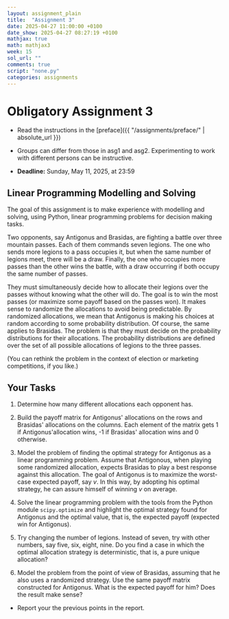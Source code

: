 ```yaml
---
layout: assignment_plain
title:  "Assignment 3"
date: 2025-04-27 11:00:00 +0100
date_show: 2025-04-27 08:27:19 +0100
mathjax: true
math: mathjax3
week: 15
sol_url: ""
comments: true
script: "none.py"
categories: assignments
---
```


<!-- https://pdmosses.github.io/just-the-docs-tests-old/docs/math/mathjax3/ -->

# Obligatory Assignment 3

- Read the instructions in the [preface]({{ "/assignments/preface/" | absolute_url }})

- Groups can differ from those in asg1 and asg2. Experimenting to work with different
  persons can be instructive.

- **Deadline:** Sunday, May 11, 2025, at 23:59

## Linear Programming Modelling and Solving

The goal of this assignment is to make experience with modelling and solving,
using Python, linear programming problems for decision making tasks.

Two opponents, say Antigonus and Brasidas, are fighting a battle over three mountain
passes. Each of them commands seven legions. The one who sends more legions
to a pass occupies it, but when the same number of legions meet, there will be
a draw. Finally, the one who occupies more passes than the other wins the
battle, with a draw occurring if both occupy the same number of passes.  

They must simultaneously decide how to allocate their legions over the passes
without knowing what the other will do. The goal is to win the most passes (or
maximize some payoff based on the passes won). It makes sense to randomize the
allocations to avoid being predictable. By randomized allocations, we mean that
Antigonus is making his choices at random according to some probability
distribution. Of course, the same applies to Brasidas. The problem is that they
must decide on the probability distributions for their allocations. The
probability distributions are defined over the set of all possible allocations
of legions to the three passes. 

(You can rethink the problem in the context of election or marketing
competitions, if you like.)

## Your Tasks

1. Determine how many different allocations each opponent has.

2. Build the payoff matrix for Antigonus' allocations on the rows and Brasidas'
   allocations on the columns. Each element of the matrix gets 1 if
  Antigonus'allocation wins, -1 if Brasidas' allocation wins and 0 otherwise.

3. Model the problem of finding the optimal strategy for Antigonus as a linear
  programming problem. Assume that Antigonous, when playing some randomized
  allocation, expects Brasidas to play a best response against this allocation.
  The goal of Antigonus is to maximize the worst-case expected payoff, say $v$.
  In this way, by adopting his optimal strategy, he can assure himself of
  winning $v$ on average.

4. Solve the linear programming problem with the tools from the Python module
  `scipy.optimize` and highlight the optimal strategy found for Antigonus and
  the optimal value, that is, the expected payoff (expected win for Antigonus). 

5. Try changing the number of legions. Instead of seven, try with other numbers,
  say five, six, eight, nine. Do you find a case in which the optimal allocation
  strategy is deterministic, that is, a pure unique allocation?  

6. Model the problem from the point of view of Brasidas, assuming that he also
   uses a randomized strategy. Use the same payoff matrix constructed for
  Antigonus. What is the expected payoff for him? Does the result make sense?

- Report your the previous points in the report.
